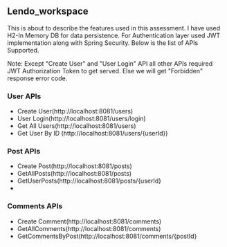 ## Lendo_workspace

This is about to describe the features used in this assessment. I have used H2-In Memory DB for data persistence. For Authentication layer used JWT implementation along with Spring Security. Below is the list of APIs Supported.


Note: Except "Create User" and "User Login" API all other APIs required JWT Authorization Token to get served. Else we will get "Forbidden" response error code.

### User APIs
  * Create User(http://localhost:8081/users)
  * User Login(http://localhost:8081/users/login)
  * Get All Users(http://localhost:8081/users)
  * Get User By ID (http://localhost:8081/users/{userId})
  
### Post APIs
 * Create Post(http://localhost:8081/posts)
 * GetAllPosts(http://localhost:8081/posts)
 * GetUserPosts(http://localhost:8081/posts/{userId}
 * 
### Comments APIs
 * Create Comment(http://localhost:8081/comments)
 * GetAllComments(http://localhost:8081/comments)
 * GetCommentsByPost(http://localhost:8081/comments/{postId}
